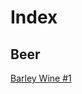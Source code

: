 # Index
## Beer
[Barley Wine #1](https://github.com/peterpan-brewing/beer/blob/main/BarleyWine_1.md)
